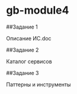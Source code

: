 # gb-module4

##Задание 1 

  Описание ИС.doc
  
##Задание 2

  Каталог сервисов

##Задание 3

  Паттерны и инструменты
